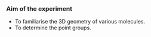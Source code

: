 ### Aim of the experiment
- To familiarise the 3D geometry of various molecules.
- To determine the point groups.
